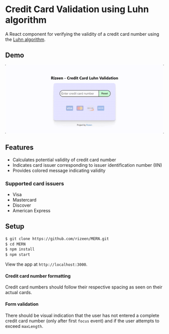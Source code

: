 
# Credit Card Validation using Luhn algorithm

A React component for verifying the validity of a credit card number using the [Luhn algorithm](https://en.wikipedia.org/wiki/Luhn_algorithm).

## Demo

![Demonstration](demo/demo.gif)

## Features

- Calculates potential validity of credit card number
- Indicates card issuer corresponding to issuer identification number (IIN)
- Provides colored message indicating validity

### Supported card issuers

- Visa
- Mastercard
- Discover
- American Express

## Setup

```bash
$ git clone https://github.com/rizeen/MERN.git
$ cd MERN
$ npm install
$ npm start
```

View the app at `http://localhost:3000`.


#### Credit card number formatting
Credit card numbers should follow their respective spacing as seen on their actual cards.

#### Form validation
There should be visual indication that the user has not entered a complete credit card number (only after first `focus` event) and if the user attempts to exceed `maxLength`.
